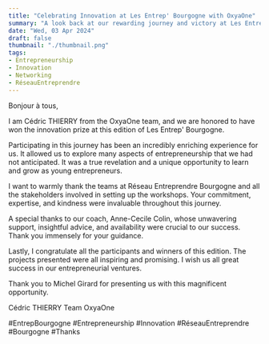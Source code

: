 ```yaml
---
title: "Celebrating Innovation at Les Entrep' Bourgogne with OxyaOne"
summary: "A look back at our rewarding journey and victory at Les Entrep' Bourgogne, where OxyaOne claimed the Innovation Prize."
date: "Wed, 03 Apr 2024"
draft: false
thumbnail: "./thumbnail.png"
tags:
- Entrepreneurship
- Innovation
- Networking
- RéseauEntreprendre
---
```


Bonjour à tous,

I am Cédric THIERRY from the OxyaOne team, and we are honored to have won the innovation prize at this edition of Les Entrep' Bourgogne.

Participating in this journey has been an incredibly enriching experience for us. It allowed us to explore many aspects of entrepreneurship that we had not anticipated. It was a true revelation and a unique opportunity to learn and grow as young entrepreneurs.

I want to warmly thank the teams at Réseau Entreprendre Bourgogne and all the stakeholders involved in setting up the workshops. Your commitment, expertise, and kindness were invaluable throughout this journey.

A special thanks to our coach, Anne-Cecile Colin, whose unwavering support, insightful advice, and availability were crucial to our success. Thank you immensely for your guidance.

Lastly, I congratulate all the participants and winners of this edition. The projects presented were all inspiring and promising. I wish us all great success in our entrepreneurial ventures.

Thank you to Michel Girard for presenting us with this magnificent opportunity.

Cédric THIERRY
Team OxyaOne

#EntrepBourgogne #Entrepreneurship #Innovation #RéseauEntreprendre #Bourgogne #Thanks